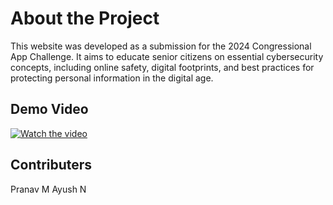 # About the Project

This website was developed as a submission for the 2024 Congressional App Challenge. It aims to educate senior citizens on essential cybersecurity concepts, including online safety, digital footprints, and best practices for protecting personal information in the digital age.

## Demo Video

[![Watch the video](https://img.youtube.com/vi/bdoVP7fTNr4/0.jpg)](https://youtu.be/bdoVP7fTNr4)


## Contributers
Pranav M
Ayush N
